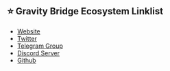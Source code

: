## ⭐️ Gravity Bridge Ecosystem Linklist
- <a href="https://gravitybridge.net/" target="_blank">Website</a>
- <a href="https://twitter.com/gravity_bridge" target="_blank">Twitter</a>
- <a href="https://t.me/Gravity_Bridge_Official" target="_blank">Telegram Group</a>
- <a href="https://discord.gg/d3DshmHpXA" target="_blank">Discord Server</a>
- <a href="https://github.com/Gravity-Bridge" target="_blank">Github</a>